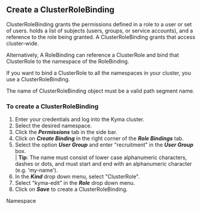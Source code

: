 ## Create a ClusterRoleBinding
ClusterRoleBinding grants the permissions defined in a role 
to a user or set of users. 
holds a list of subjects (users, groups, or service accounts), 
and a reference to the role being granted. 
A ClusterRoleBinding grants that access cluster-wide.

Alternatively, A RoleBinding can reference a ClusterRole and bind that ClusterRole to the namespace of the RoleBinding.

If you want to bind a ClusterRole to all the namespaces in your cluster, you use a ClusterRoleBinding. 

The name of ClusterRoleBinding object must be a valid path segment name.  

### To create a ClusterRoleBinding  

1. Enter your credentials and log into the Kyma cluster.  
2. Select the desired namespace.
3. Click the _**Permissions**_ tab in the side bar.
4. Click on _**Create Binding**_ in the right corner of the _**Role Bindings**_ tab.
5. Select the option _**User Group**_ and enter "recruitment" in the _**User Group**_ box.  
 | **Tip**: The name must consist of lower case alphanumeric characters, dashes or dots, and must start and end with an alphanumeric character (e.g. 'my-name'). 
6. In the _**Kind**_ drop down menu, select "ClusterRole".
7. Select "kyma-edit" in the _**Role**_ drop down menu.
8. Click on _**Save**_ to create a ClusterRoleBinding.


Namespace


